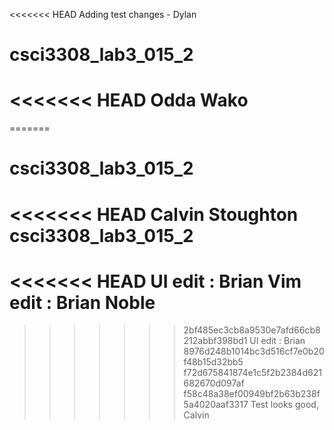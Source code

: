 <<<<<<< HEAD
Adding test changes - Dylan
# csci3308_lab3_015_2
<<<<<<< HEAD
Odda Wako
=======
=======
# csci3308_lab3_015_2
<<<<<<< HEAD
Calvin Stoughton
csci3308_lab3_015_2
=======
<<<<<<< HEAD
UI edit : Brian
Vim edit : Brian Noble
=======


>>>>>>> 2bf485ec3cb8a9530e7afd66cb8212abbf398bd1
UI edit : Brian
>>>>>>> 8976d248b1014bc3d516cf7e0b20f48b15d32bb5
>>>>>>> f72d675841874e1c5f2b2384d621682670d097af
>>>>>>> f58c48a38ef00949bf2b63b238f5a4020aaf3317
Test looks good, Calvin
